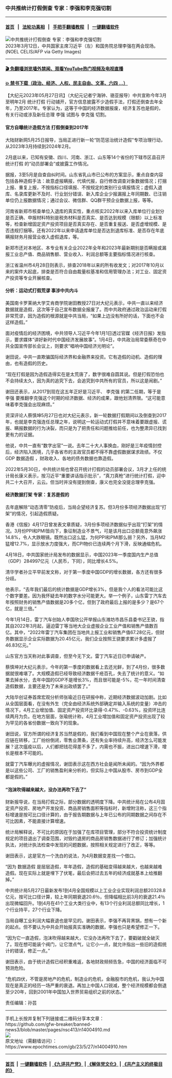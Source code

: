 ### 中共推统计打假倒查 专家：李强和李克强切割
------------------------

#### [首页](https://github.com/gfw-breaker/banned-news3/blob/master/README.md) &nbsp;&nbsp;|&nbsp;&nbsp; [法轮功真相](https://github.com/begood0513/basic/blob/master/README.md)  &nbsp;&nbsp;|&nbsp;&nbsp; [手把手翻墙教程](https://github.com/gfw-breaker/guides/wiki)  &nbsp;&nbsp;|&nbsp;&nbsp; [一键翻墙软件](https://github.com/gfw-breaker/nogfw/blob/master/README.md)  



<div><img alt="中共推统计打假倒查 专家：李强和李克强切割" class="attachment-djy_600_400 size-djy_600_400 wp-post-image" src="https://i.epochtimes.com/assets/uploads/2023/03/id13959763-GettyImages-1248048680-600x400.jpg"/>
<div class="caption">
 2023年3月12日，中共国家主席习近平（左）和国务院总理李强在两会现场。(NOEL CELIS/AFP via Getty Images)
</div></div><hr/>

#### [ 🎬  免翻墙浏览墙外禁闻、观看YouTube热门视频及电视直播](https://github.com/gfw-breaker/HelloWorld)

#### [ 💥  禁书下载（政治、经济、人权、民主自由、文革、六四 ...）](https://github.com/gfw-breaker/books/blob/master/README.md)

<div><p>
 【大纪元2023年05月27日讯】（大纪元记者宁海钟、骆亚报导）中共宣称今年3月至明年2月
 <ok href="https://www.epochtimes.com/gb/tag/%E7%BB%9F%E8%AE%A1%E6%89%93%E5%81%87.html">
  统计打假
 </ok>
 行动铺开，官方信息披露不少造假手法，打假还倒查去年全年，乃至2017年。专家认为，这等于中国的经济数据报废，经济复苏也是假的，有关行动或涉及新任总理
 <ok href="https://www.epochtimes.com/gb/tag/%E6%9D%8E%E5%BC%BA.html">
  李强
 </ok>
 试图与
 <ok href="https://www.epochtimes.com/gb/tag/%E6%9D%8E%E5%85%8B%E5%BC%BA.html">
  李克强
 </ok>
 切割。
</p>
<h4>
 官方自曝统计造假方法 打假倒查到2017年
</h4>
<p>
 大陆财新网5月25日报导，当局正进行新一轮“防范惩治统计造假”专项治理行动，从2023年3月持续到2024年2月。
</p>
<p>
 2月底以来，已知有安徽、四川、河南、浙江、山东等14个省份的下辖市区县召开
 <ok href="https://www.epochtimes.com/gb/tag/%E7%BB%9F%E8%AE%A1%E6%89%93%E5%81%87.html">
  统计打假
 </ok>
 的“动员部署会”或披露工作情况。
</p>
<p>
 据报，3至5月是自查自纠时间。山东省乳山市已公布的方案显示，重点自查内容包括各种造假手法：故意虚报瞒报，代填代报，自行修改调查对象数据情况；打捆上报、重复上报，不按指标口径填报、不按规定的类别行业填报情况；虚假入退库、名录库更新不及时、行业划分错误、新入库企业少报漏报上年同期数、已注销单位仍上报数据情况；通过会议、微信群、QQ群干预企业数据上报，等等。
</p>
<p>
 河南省新郑市核查单位入退库的真实性，重点核实2022年以来入库单位行业划分是否正确、申报材料特别是税务材料是否真实、是否达到规模（限额）以上标准等，检查新增固定资产投资项目是否真实存在、是否重复报送、是否虚增规模、是否违规打捆等。还有2022年以来申请退库单位是否达到退库标准、是否存在年底瞒报财务月报营业收入虚假退库，等。
</p>
<p>
 新郑市还对本地区、本专业有关企业2022年全年和2023年最新期别是否瞒报或漏报工业总产值、商品销售额、营业收入、利润总额等主要指标情况进行核查。
</p>
<p>
 浙江省温州市4月28日则表示，排查2018年以来的所有收发文；对2017年10月以来的案件大起底，排查是否符合自由裁量权基准和信用管理办法；对工业、固定资产投资等专业开展核查。
</p>
<h4>
 分析：运动式打假荒谬 事涉中共内斗
</h4>
<p>
 美国南卡罗莱纳大学艾肯商学院谢田教授27日对大纪元表示，中共一直以来经济数据就是造假，这次等于自己宣布数据全报废了。而中共政府通过政治运动来打假非常荒谬，因为造假的根源就是中共当局，“如果上边没有所好的话，下面也不会这样造假。”
</p>
<p>
 面对疫情后的经济困境，中共领导人习近平今年1月1日透过官媒《经济日报》发指示，要求媒体“讲好新时代中国经济发展故事”。1月4日，中共政治局常委蔡奇在中共全国宣传部长会议上，则要求“唱响中国经济光明论”。
</p>
<p>
 谢田说，中共一直欺骗国际经济界和金融界来投资。它有造假的动机、造假的理由，也有造假的历史。
</p>
<p>
 “现在打假是因为造假造得实在是太荒唐了，数字很难自圆其说。但是打假恐怕也不会持续太久，因为真的追究下去，会追究到中共所有的官员，所以这是闹剧。”
</p>
<p>
 谢田还表示，从2017到现在这五年正好是习近平、
 <ok href="https://www.epochtimes.com/gb/tag/%E6%9D%8E%E5%85%8B%E5%BC%BA.html">
  李克强
 </ok>
 的第二任期，等于是
 <ok href="https://www.epochtimes.com/gb/tag/%E6%9D%8E%E5%BC%BA.html">
  李强
 </ok>
 要推翻李克强这个时期的经济数据、经济的成果，跟他划清界限。“这可能意味着李克强会出现麻烦。”
</p>
<p>
 资深评论人蔡慎坤5月27日也对大纪元表示，新一轮数据打假期间以及倒查到2017年，也就是李克强连任总理之年，说明这一轮运动式打假并不意味着要跟虚报、谎报、瞒报数据的行为决裂，而只是为了把责任和问题推给前任，也为整肃异已找到更有力的证据。
</p>
<p>
 他说，中共一直有“数字出官”一说。去年二十大人事换血，刚好是三年疫情封控后，经济陷入困境，几乎各省市的主政官员都不得不靠虚假数据谋求政绩。不仅GDP
 <ok href="https://www.epochtimes.com/gb/tag/%E6%95%B0%E6%8D%AE%E9%80%A0%E5%81%87.html">
  数据造假
 </ok>
 ，财政收入、各地的债务数据也靠造假。
</p>
<p>
 2022年5月30日，中共统计局也曾召开统计打假的动员部署会议，3月才上任的统计局长康义表示，按习近平“重要讲话指示批示”，“真刀真枪”进行统计打假，迎中共二十大召开，云云。但当时并没有提到倒查，康义也完全没提总理李克强。
</p>
<h4>
 经济数据打架 专家：复苏是假的
</h4>
<p>
 去年底解除“动态清零”防疫后，当局企望经济复苏。但3月份多项经济数据出现“打架”的情况，引起造假质疑。
</p>
<p>
 香港《信报》4月17日曾发表文章质疑，3月份多项经济数据似乎出现“打架”的情况。3月份PPI和PMI皆向下，象征制造业不景气，可是该月出口总额竟意外飙涨14.8%，令人大跌眼镜。既然出口这么猛，为何PPI和PMI那么弱？另外，当月M2猛增12.7%，显示放水力度强大，而CPI物价已连续两个月下滑，反映通缩危机。
</p>
<p>
 4月18日，中共国家统计局发布的数据显示，中国2023年一季度国内生产总值（GDP）284997亿元（人民币，下同），同比增长4.5%。
</p>
<p>
 清华学者孙立平早前发文称，对于第一季度中国GDP的增长数据，各方还有很多分歧。
</p>
<p>
 他表示，“去年我们最后的统计数据是GDP增长3%，但是我个人的看法可能比这个数字要差。因为我怀疑去年的数字水分可能更大。举一个例子，山东雷丁汽车去年按照财务的销售产值数据是20多个亿，但到了政府最后上报的是多少？是67个亿，就是三倍。”
</p>
<p>
 今年1月14日，雷丁汽车创始人李国欣公开举报山东潍坊市昌乐县委书记王骁，指其自2022年3月起，逼迫雷丁等当地大企业虚报企业工业产值和销售产值数百亿。其中，“2022年雷丁汽车集团在当地共上报工业和销售产值67.28亿元，但财务数据显示企业实际数据为20.45亿元，我们企业按照王骁要求累计多虚报了46.83亿元。”
</p>
<p>
 山东官方当天称对此事调查，但至今无下文。雷丁汽车近日已申请破产。
</p>
<p>
 蔡慎坤对大纪元表示，今年的第一季度的数据看上去还光鲜，到了4月份，很多数据就很难堪了。大规模造假已经导致经济数据千疮百孔，失去了统计的意义。“如果去掉水分，去年中国的GDP不是增长3%，而且很可能是-5%，花一年时间清查造假数据，主要还是为了未来出政绩罢了。”
</p>
<p>
 大陆华创证券首席宏观分析师张瑜近日在研报中称，近期经济数据波动加剧。比如从全国层面看，在没有外生（完全由经济系统外部确定并输入系统的变量）冲击的情况下，4月工业增加值、固定资产投资环比录得-0.47%、-0.63%，投资环比连续两月为负。在地方层面，张瑜统计称，4月工业增加值和固定资产投资出现了较为罕见的各省份数据一致向下的现象。
</p>
<p>
 谢田说，官方所谓的经济复苏当然是假的，我们看到中国现在整个产业在衰落，供应链在转移，工厂纷纷倒闭，零售业萧条，还有失业率持续升高，经济怎么可能发展？这次瘟疫以后，人们都把钱花得差不多了，内需也不振，进出口增速下滑，增长是根本不可能的。
</p>
<p>
 就雷丁汽车曝光的虚报情况，谢田表示这在西方社会是闻所未闻的。“因为外界都是以这些公司、工厂的销售盈利来分析的，但实际上中国从股市、房市到GDP全都是假的。”
</p>
<h4>
 “泡沫吹得越来越大，没办法再吹下去了”
</h4>
<p>
 财新报导说，在当局打假之际，部分数据的透明度下降。中共统计局在公布4月固定资产投资、房地产开发投资、商品房销售面积等指标时，新增附注称，这三个指标增速是按可比口径计算的，由于报告期数据与上年已公布的同期数据之间存在不可比因素，不能直接计算增速。
</p>
<p>
 统计局解释说，不可比的原因在于加强了在库项目管理，部分不符合投资统计制度规定的项目退出了调查范围，对毁约退房的商品房销售数据进行了修订；加强统计执法，对统计执法检查中发现的问题数据，按照相关规定进行了改正，等等。
</p>
<p>
 谢田表示，这是官方一个洗白的说法，为4月数据变差找一个借口。
</p>
<p>
 “因为
 <ok href="https://www.epochtimes.com/gb/tag/%E6%95%B0%E6%8D%AE%E9%80%A0%E5%81%87.html">
  数据造假
 </ok>
 是层层造假，年年造假，造假的基础变得越来越大，也越来越难造假。现在实际上就是埋下了伏笔，最后会把过去五年的经济成就基本上给推翻掉。”
</p>
<p>
 中共统计局5月27日最新发布1到4月全国规模以上工业企业实现利润总额20328.8亿元，按可比口径计算，较上年同期衰退20.6％，但降幅相比前3月的衰退21.4％出现微幅回升。1到4月在41个工业大类行业中，有13个行业利润总额同比增长，1个行业持平，27个行业下降。
</p>
<p>
 当局自曝工业利润大幅衰退也是罕见的。谢田表示，李强不再背黑锅，想有一个新的起点。但不要认为中共会开始报真实准确的数据，李强也只是希望修正一下。
</p>
<p>
 “因为它一直造假，泡沫吹得越来越大，它没办法再吹下去了，要戳破就全破灭了。现在想可能装个阀门，让它泄点气，让它小一点，就允许指出一些旧的造假统计的错误，修正一点。”
</p>
<p>
 谢田表示，由于统计造假已经积重难返，各地财政频频告急，中国的经济面临不可预测危险。
</p>
<p>
 “危机四伏，不管是房地产的危机，制造业的危机，金融股市的危机，我认为中国现在是真正的经历一场严重的衰退。再加上中国人口锐减，整个经济规模都会倒退至少20年，回到2001年中国加入世界贸易组织之前的状态。”
</p>
<p>
 责任编辑：孙芸
</p>
</div>
<hr/>
手机上长按并复制下列链接或二维码分享本文章：<br/>
https://github.com/gfw-breaker/banned-news3/blob/master/pages/nsc413/n14004910.md <br/>
<a href='https://github.com/gfw-breaker/banned-news3/blob/master/pages/nsc413/n14004910.md'><img src='https://github.com/gfw-breaker/banned-news3/blob/master/pages/nsc413/n14004910.md.png'/></a> <br/>
原文地址（需翻墙访问）：https://www.epochtimes.com/gb/23/5/27/n14004910.htm


------------------------
#### [首页](https://github.com/gfw-breaker/banned-news3/blob/master/README.md) &nbsp;|&nbsp; [一键翻墙软件](https://github.com/gfw-breaker/nogfw/blob/master/README.md) &nbsp;| [《九评共产党》](https://github.com/gfw-breaker/9ping.md/blob/master/README.md#九评之一评共产党是什么) | [《解体党文化》](https://github.com/gfw-breaker/jtdwh.md/blob/master/README.md) | [《共产主义的终极目的》](https://github.com/gfw-breaker/gczydzjmd.md/blob/master/README.md)


<img src='http://gfw-breaker.win/banned-news3/pages/nsc413/n14004910.md' width='0px' height='0px'/>